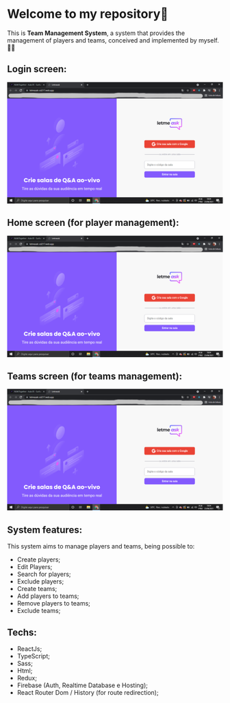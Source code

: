 # Welcome to my repository👋
This is **Team Management System**, a system that provides the management of players and teams, conceived and implemented by myself. 🙋‍♂️

## Login screen:
![Imagem de uma das telas da aplicação](https://github.com/VitinhoSouza/Estudos/blob/master/NLW6/letmeask/letmeask.png)

## Home screen (for player management):
![Imagem de uma das telas da aplicação](https://github.com/VitinhoSouza/Estudos/blob/master/NLW6/letmeask/letmeask.png)

## Teams screen (for teams management):
![Imagem de uma das telas da aplicação](https://github.com/VitinhoSouza/Estudos/blob/master/NLW6/letmeask/letmeask.png)

## System features:
This system aims to manage players and teams, being possible to:
- Create players; 
- Edit Players; 
- Search for players; 
- Exclude players; 
- Create teams; 
- Add players to teams; 
- Remove players to teams; 
- Exclude teams;

## Techs:
- ReactJs;
- TypeScript;
- Sass;
- Html;
- Redux;
- Firebase (Auth, Realtime Database e Hosting);
- React Router Dom / History (for route redirection);

